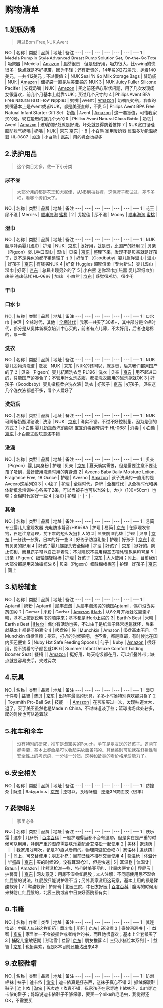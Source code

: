 购物清单 
===

1.奶瓶奶嘴
---

>用过Born Free,NUK,Avent

NO. | 名称 | 类型 | 品牌 | 地址 | 备注
--- | --- | --- | --- | --- | --- | --- 
1 | Medela Pump in Style Advanced Breast Pump Solution Set, On-the-Go Tote | 吸奶器 | Medela | [Amazon](http://www.amazon.com/gp/product/B00AXOEHUW) | 虽然很贵，但是很好用，吸力很大，比swing的快很多；缺点就是不好携带，因为不轻；还有挺贵的，14年买的272美元，运费140美元，一共412美元；不过很值
2 | NUK Seal 'N Go Milk Storage Bags | 储奶袋 | NUK | [Amazon](http://www.amazon.com/gp/product/B00AWLZDYU) | 储奶袋一直是从美亚买的 NUK
3 | NUK Juicy Puller Silicone Pacifier | 安抚奶嘴 | NUK | [Amazon](http://www.amazon.com/gp/product/B00B7U61T6) | 买之前还担心形状问题，用了几次发现闺女很喜欢，前几个月基本上就靠NUK；买过几个尺寸的
4 | Philips Avent BPA Free Natural Fast Flow Nipples | 奶嘴 | Avent | [Amazon](http://www.amazon.com/gp/product/B007HKOL92) | 奶嘴配奶瓶，我家的奶嘴基本上是Avent或者NUK，都是美亚直邮，不贵
5 | Philips Avent BPA Free Natural Infant Starter Gift Set | 奶瓶 | Avent | [Amazon](http://www.amazon.com/gp/product/B00E1CI2TO) | 这一套挺值，可惜我家买的晚，现在能用的就几个大的
6 | Philips Avent Natural Glass Bottle | 奶瓶 | Avent | [Amazon](http://www.amazon.com/gp/product/B0083TTLG4) | 玻璃的好处就是好洗，坏处就是得防着被摔
7 | NUK宽口径硅胶防胀气奶嘴 | 奶嘴 | NUK | [京东](http://item.jd.com/201877.html) [京东](http://item.jd.com/542828.html) | -
8 | 小白熊 家用暖奶器 恒温多功能温奶器 HL-0607 | 加热 | 小白熊 | [京东](http://item.jd.com/232875.html) | 用的机会也挺多

2.洗护用品
---

>这个类目太多，做一下小分类

### 尿不湿

>大部分用的都是花王和尤妮佳，从NB到拉拉裤，这俩牌子都试过，差不多吧，看哪个折扣大了。

NO. | 名称 | 类型 | 品牌 | 地址 | 备注
--- | --- | --- | --- | --- | --- | --- 
1 | 花王 | 尿不湿 | Merries | [顺丰海淘](http://www.fengqu.com/activity/1136.html) [蜜桃](http://www.metao.com/special/4393) | 
2 | 尤妮佳 | 尿不湿 | Moony | [顺丰海淘](http://www.fengqu.com/activity/1136.html) [蜜桃](http://www.metao.com/special/4393) | 

### 湿巾

NO. | 名称 | 类型 | 品牌 | 地址 | 备注
--- | --- | --- | --- | --- | --- | --- 
1 | NUK超厚特柔婴儿湿巾 | 护理 | NUK | [京东](http://item.jd.com/419527.html) | 很好用，就是贵，比国产的好用
2 | 贝亲（Pigeon）婴儿手口湿巾 | 湿巾 | 贝亲 | [京东](http://item.jd.com/636714.html) | 整理下来，发现不是贝亲就是好孩子，是不是类似的都不用整理了 :)
3 | 好孩子（Goodbaby）婴儿海洋湿巾 | 湿巾 | 好孩子 | [京东](http://item.jd.com/1134834.html) | 有钱买NUK
4 | 好奇 Huggies 超厚倍柔【专为新生】婴儿湿巾 | 湿巾 | 好奇 | [京东](http://item.jd.com/538737.html) | 总算出现另外的了
5 | 小白熊 迷你湿巾加热器 婴儿湿纸巾加热器 速热低耗 HL-0666 | 加热 | 小白熊 | [京东](http://item.jd.com/1064486.html) | 感觉很鸡肋，很少用

### 干巾

### 口水巾

NO. | 名称 | 类型 | 品牌 | 地址 | 备注
--- | --- | --- | --- | --- | --- | --- 
1 | 口水巾 | 护理 | 全棉时代，其他 | [全棉时代](https://detail.tmall.com/item.htm?id=7198555958&spm=a1z09.2.0.0.Q6UaJ2&_u=c60g4hd5fdc&skuId=50506007965) | 我家一共买了30条+，其中部分是全棉时代，部分是从奥体新概念培训中心买的，前者有点儿薄，不太好用，后者也是棉的，厚一些

### 洗衣

NO. | 名称 | 类型 | 品牌 | 地址 | 备注
--- | --- | --- | --- | --- | --- | --- 
1 | NUK婴儿衣物清洗液 | 洗衣 | NUK | [京东](http://item.jd.com/635864.html) | NUK的还可以，就是贵，后来我们都用国产的了
2 | 贝亲（Pigeon）婴儿抗菌洗衣皂 PL196 | 洗衣 | 贝亲 | [京东](http://item.jd.com/962979.html) | 用不起进口的，只能国产的凑合了；不管用什么洗衣服，都把洗衣服用的碱洗掉就OK
3 | 好孩子（Goodbaby）婴儿橄榄柔护洗衣液 | 洗衣 | 好孩子 | [京东](http://item.jd.com/1097423.html) | 好孩子，贝亲这几个洗衣液都差不多，看个人爱好了

### 洗奶瓶

NO. | 名称 | 类型 | 品牌 | 地址 | 备注
--- | --- | --- | --- | --- | --- | --- 
1 | NUK可降解奶瓶清洁液 | 洗涤 | NUK | [京东](http://item.jd.com/542858.html) | 确实不错，不过不好控制量，因为是倒的方式
2 | 小白熊 婴儿奶瓶蒸汽消毒锅 宝宝消毒器带烘干 HL-0681 | 消毒 | 小白熊 | [京东](http://item.jd.com/437795.html) | 小白熊这些玩意还不错

### 洗澡

NO. | 名称 | 类型 | 品牌 | 地址 | 备注
--- | --- | --- | --- | --- | --- | --- 
1 | 贝亲（Pigeon）婴儿爽身粉 | 护理 | 贝亲 | [京东](http://item.jd.com/230827.html) | 夏天确实需要，但是需要注意不要让孩子吸到，最好使用洗澡时用的爽身液
2 | Aveeno Baby Daily Moisture Lotion, Fragrance Free, 18 Ounce | 护理 | Aveeno | [Amazon](http://www.amazon.com/gp/product/B0030UF6EW?psc=1&redirect=true&ref_=oh_aui_detailpage_o00_s00) | 孩子洗澡的一直用的是Aveeno这系列的
3 | 小毯子 | 护理 | 全棉时代，杂牌 | [全棉时代](https://detail.tmall.com/item.htm?id=41408783796&spm=a1z09.2.0.0.nfq72X&_u=c60g4hd97d7) | 从全棉时代和奥体新概念培训中心各买了2条，可以当被子也可以当浴巾，大小（100*50cm）也够；全棉时代的好一些
4 | 浴巾 | 护理 | - | - | -

### 其他

NO. | 名称 | 类型 | 品牌 | 地址 | 备注
--- | --- | --- | --- | --- | --- | --- 
1 | 易简 专业婴儿儿童理发器 充电防水静音/HK668A | 护理 | 易简 | [京东](http://item.jd.com/702557.html) | 在家理发省钱，但是注意清理，剪下来的短头发挺扎人的
2 | 贝亲防溢乳垫 | 护理 | 贝亲 | [京东](http://item.jd.com/719447.html) | 一分钱一分货，日本的好一些
3 | 好孩子防溢乳垫 | 护理 | 好孩子 | [京东](http://item.jd.com/1179408.html#none) | 没有贝亲的好用
4 | 好孩子婴儿螺旋头安全棉棒 | 护理 | 好孩子 | [京东](http://item.jd.com/1017463.html) | 挺好的，防止伤到，而且孩子可以自己拿着玩；不过建议不要用棉签去硬处理鼻屎和耳屎
5 | 贝亲（Pigeon）细轴螺旋棉棒 | 护理 | 好孩子 | [京东](http://item.jd.com/230864.html) | 大人使用；同上，目前我们大部分都是用来涂橄榄油
6 | 贝亲（Pigeon）细轴棉棒棉签 | 护理 | 好孩子 | [京东](http://item.jd.com/230861.html) | 同上

3.奶粉辅食
---

NO. | 名称 | 类型 | 品牌 | 地址 | 备注
--- | --- | --- | --- | --- | --- | --- 
1 | Aptamil | 奶粉 | Aptamil | [顺丰海淘](http://www.fengqu.com/other/search.html?_spm=0.sear1.0.0&keyword=Aptamil) | 从顺丰海淘买的德国Aptamil，偶尔没货买英国的
2 | Gerber | 米粉 | Gerber | [Amazon](http://www.amazon.com/gp/product/B00BPESH5K) [iHerb](http://www.iherb.cn/search?kw=%E5%98%89%E5%AE%9D#p=1) | 从6个月开始就吃嘉宝米粉，基本上按照说明书的顺序来；基本都是iHerb上买的
3 | Earth's Best | 米粉 | Earth's Best | [iHerb](http://www.iherb.cn/search?kw=%E5%9C%B0%E7%90%83%E6%9C%80%E5%A5%BD#p=1) | 偶尔有活动也买，不过由于是纸盒子经常运输就坏，后来就基本上都是买的嘉宝
4 | 吸盘碗 | 碗 | Munchkin | [Amazon](http://www.amazon.com/gp/product/B000JOT2RO) | 吸盘基本无用，但 Munchkin 值得信赖；美亚，打折的时候买吧，也不贵，都是直邮，有时候比在国内买还便宜
5 | Nuby Hot Safe Feeding Spoons | 勺子 | Nuby | [Amazon](http://www.amazon.com/gp/product/B002GAY07Q) | 很好用，烫不烫看勺子颜色就OK
6 | Summer Infant Deluxe Comfort Folding Booster Seat | 餐椅 |  | [Amazon](http://www.amazon.com/gp/product/B000YZCFWW) | 挺好用，每天吃饭都在用，可以折叠外带；缺点就是容易夹手，夹过两次

4.玩具
---

NO. | 名称 | 类型 | 品牌 | 地址 | 备注
--- | --- | --- | --- | --- | --- | --- 
1 | 澳贝十件套 | 益智 | 澳贝 | [京东](http://item.jd.com/1099858.html) | 出场率最高的玩具，多多小时侯特别喜欢那只猴子 
2 | Toysmith Pro-Ball Set | 技能 | - | [Amazon](http://www.amazon.com/gp/product/B000PXP3DQ) | 在京东买过一次，发现味道太大，退了，买了美亚虽然也是Made in China，不过味道淡了些；篮球出场此处较多，爬的时候也可以追着球

5.推车和伞车
---

>没有特别的研究，推车是淘宝买的Pouch，伞车是朋友送的好孩子。这两车都需要，基本上都会是可以收起来放后备箱的。其他差别可能就在舒适性和安全性上的考虑的，一分钱一分货，这种设备类的看价格承受能力了。

6.安全相关
---

NO. | 名称 | 类型 | 品牌 | 地址 | 备注
--- | --- | --- | --- | --- | --- | ---
1 | 防撞条 | 防撞 | Babyprints | [京东](http://item.jd.com/1573900.html) | 还可以，没啥味道，还送3M双面胶（很牢） 

7.药物相关
---

>家里必备

NO. | 名称 | 类型 | 品牌 | 地址 | 备注
--- | --- | --- | --- | --- | --- | --- 
1 | 肤乐霜 | 湿疹 | 儿研所 | [百度百科](http://baike.baidu.com/link?url=msTULGwvBfS69FIfz53Uc2MOv5LN31ZGmwSdUtlEBnHTIIkN2yNSB9RPsoc8_yBiGBDtVc6WOfiFHlT50VYvH_) | 一般护理得当都不会有湿疹，但是实在是严重的时候可以用用，特别严重的湿疹需要肤乐霜配合艾洛松一起使用
2 | 美林 | 退烧药 | - | - | 我家用过两次，都是39度以后用的，物理降温配合吧 
3 | 泰诺林 | 退烧药 | - | - | 同上，可交替使用；朋友补充：目前已经不推荐交替使用
4 | 额温枪 | 体温计 | 华盛昌 | [京东](http://item.jd.com/668571.html) | 买的时候99，没有耳温枪准，但是快速 |
5 | 耳温枪 | 体温计 | Braun | [Amazon](http://www.amazon.com/gp/product/B00MUK6M82) | 比额温枪准一些，特价时美亚买的，比国内便宜
6 | 屁屁乐 | 护臀膏 |  | [京东](http://item.jd.com/1674630352.html) | 网友意见：用尿不湿会红屁股；本人注解：不同意使用尿不湿会红屁股的说法，红屁股只能说护理不当；另外我家没用这玩意，基本上用的都是鞣酸软膏 |
7 | 鞣酸软膏 | 护臀膏 | 北医三院，中日友好医 | [百度百科](http://baike.baidu.com/view/6360040.htm) | 腹泻的时候用来抹防止红屁股的，北医三院或者中日友好医院都有卖 |

8.书籍
---

NO. | 名称 | 作者 | 类型 | 地址 | 备注
--- | --- | --- | --- | --- | --- | --- 
1 | 冀连梅谈：中国人应该这样用药 | 冀连梅 | 用药 | [京东](http://item.jd.com/11355528.html) | 还没看
2 | 奇妙洞洞书 | - | 益智 | [京东](http://item.jd.com/11249180.html) | 家里唯一不会被撕烂或者啃烂的书，而且她很喜欢；基本上全套都买了
3 | 捕捉儿童敏感期 | 孙瑞雪 | 益智 |[京东](http://item.jd.com/11240077.html) | 朋友推荐
4 | 三只小猪绘本系列 | - | 益智 | [京东](http://item.jd.com/1465569085.html) | 也挺喜欢，但是8本目前还能沾出来4本

9.衣服鞋帽
---

NO. | 名称 | 类型 | 品牌 | 地址 | 备注
--- | --- | --- | --- | --- | --- | --- 
1 | 防滑棉袜 | 袜子 | 迪卡侬 | [淘宝](https://detail.tmall.com/item.htm?id=18764560443&spm=a1z09.2.0.0.Q6UaJ2&_u=c60g4hd3858) | 迪卡侬真是好东西，这袜子真心不错
2 | 抓绒保暖鞋 | 鞋子 | 迪卡侬 | [淘宝](https://detail.tmall.com/item.htm?id=35093152398&spm=a1z09.2.0.0.Q6UaJ2&_u=c60g4hd863f) | 再次迪卡侬真不错，我家孩子在家穿迪卡侬袜子，出门穿迪卡侬的鞋子；妈妈说迪卡侬鞋子不够保暖，要买一个nike的毛毛虫，我觉得还OK，不需要买




